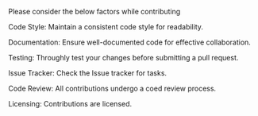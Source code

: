 Please consider the below factors while contributing

Code Style:
Maintain a consistent code style for readability.

Documentation:
Ensure well-documented code for effective collaboration.

Testing:
Throughly test your changes before submitting a pull request.

Issue Tracker:
Check the Issue tracker for tasks.

Code Review:
All contributions undergo a coed review process.

Licensing:
Contributions are licensed.
